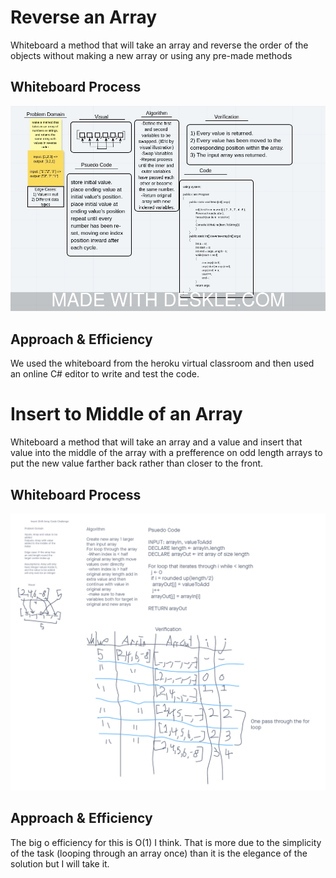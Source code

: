 # Reverse an Array
Whiteboard a method that will take an array and reverse the order of the objects without making a new array or using any pre-made methods

## Whiteboard Process
<!-- Embedded whiteboard image -->
![whiteboard1](codeChallenge1WB.jpeg)

## Approach & Efficiency
We used the whiteboard from the heroku virtual classroom and then used an online C# editor to write and test the code.

# Insert to Middle of an Array
Whiteboard a method that will take an array and a value and insert that value into the middle of the array with a prefference on odd length arrays to put the new value farther back rather than closer to the front.

## Whiteboard Process
![whiteboard2](array-insert-shift.png)

## Approach & Efficiency
The big o efficiency for this is O(1) I think. That is more due to the simplicity of the task (looping through an array once) than it is the elegance of the solution but I will take it.